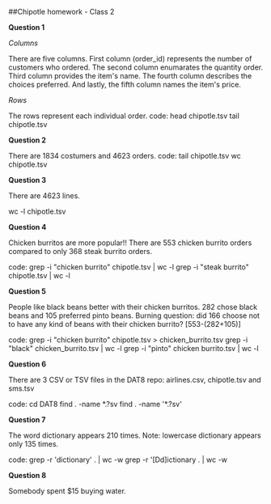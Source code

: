 ##Chipotle homework - Class 2

**Question 1**

*Columns*  

There are five columns. First column (order_id) represents the number of customers who ordered. The second column enumarates the quantity order. Third column provides the item's name. The fourth column describes the choices preferred. And lastly, the fifth column names the item's price.

*Rows*

The rows represent each individual order. 
code: head chipotle.tsv
tail chipotle.tsv

**Question 2**

There are 1834 costumers and 4623 orders.
code: tail chipotle.tsv
wc chipotle.tsv

**Question 3**

There are 4623 lines.

wc -l chipotle.tsv

**Question 4**

Chicken burritos are more popular!!
There are 553 chicken burrito orders compared to only 368 steak burrito orders.

code: grep -i "chicken burrito" chipotle.tsv | wc -l
grep -i "steak burrito" chipotle.tsv | wc -l

**Question 5**

People like black beans better with their chicken burritos.
282 chose black beans and 105 preferred pinto beans.
Burning question: did 166 choose not to have any kind of beans with their chicken burrito? [553-(282+105)]

code: grep -i "chicken burrito" chipotle.tsv > chicken_burrito.tsv
grep -i "black" chicken_burrito.tsv | wc -l
grep -i "pinto" chicken burrito.tsv | wc -l

**Question 6**

There are 3 CSV or TSV files in the DAT8 repo: airlines.csv, chipotle.tsv and sms.tsv

code: cd DAT8
find . -name \*.?sv
find . -name '*.?sv'

**Question 7**

The word dictionary appears 210 times.
Note: lowercase dictionary appears only 135 times.

code: grep -r 'dictionary' . | wc -w
grep -r '[Dd]ictionary . | wc -w

**Question 8**

Somebody spent $15 buying water.





